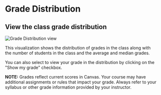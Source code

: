 # Grade Distribution

## View the class grade distribution
![Grade Distribution view](../_assets/MyLA_GradeDistribution.png)

This visualization shows the distribution of grades in the class along with the number of students in the class and the average and median grades.

You can also select to view your grade in the distribution by clicking on the "Show my grade" checkbox.

**NOTE:** Grades reflect current scores in Canvas. Your course may have additional assignments or rules that impact your grade. Always refer to your syllabus or other grade information provided by your instructor.